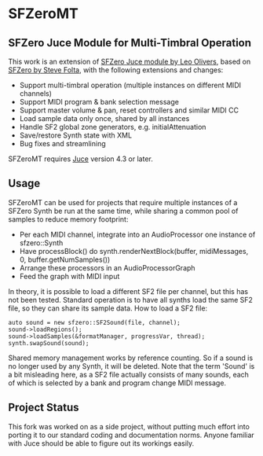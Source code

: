 # SFZeroMT

## SFZero Juce Module for Multi-Timbral Operation

This work is an extension of [SFZero Juce module by Leo Olivers](https://github.com/altalogix/SFZeroModule), based on [SFZero by Steve Folta](https://github.com/stevefolta/SFZero), with the following extensions and changes:

* Support multi-timbral operation (multiple instances on different MIDI channels)
* Support MIDI program & bank selection message
* Support master volume & pan, reset controllers and similar MIDI CC 
* Load sample data only once, shared by all instances
* Handle SF2 global zone generators, e.g. initialAttenuation
* Save/restore Synth state with XML
* Bug fixes and streamlining

SFZeroMT requires [Juce](http://www.juce.com) version 4.3 or later.

## Usage

SFZeroMT can be used for projects that require multiple instances of a SFZero Synth be run at the same time, while sharing a common pool of samples to reduce memory footprint: 

* Per each MIDI channel, integrate into an AudioProcessor one instance of sfzero::Synth
* Have processBlock() do synth.renderNextBlock(buffer, midiMessages, 0, buffer.getNumSamples())
* Arrange these processors in an AudioProcessorGraph
* Feed the graph with MIDI input

In theory, it is possible to load a different SF2 file per channel, but this has not been tested. Standard operation is to have all synths load the same SF2 file, so they can share its sample data. How to load a SF2 file:

``` 
auto sound = new sfzero::SF2Sound(file, channel);  
sound->loadRegions();  
sound->loadSamples(&formatManager, progressVar, thread);  
synth.swapSound(sound);  
```

Shared memory management works by reference counting. So if a sound is no longer used by any Synth, it will be deleted. Note that the term 'Sound' is a bit misleading here, as a SF2 file actually consists of many sounds, each of which is selected by a bank and program change MIDI message.

## Project Status

This fork was worked on as a side project, without putting much effort into porting it to our standard coding and documentation norms. Anyone familiar with Juce should be able to figure out its workings easily.


